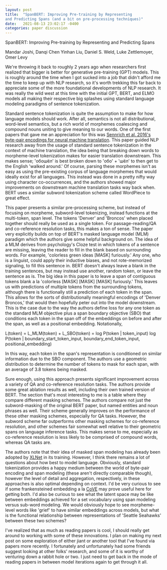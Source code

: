 ```yaml
---
layout: post
title:  "SpanBERT: Improving Pre-training by Representing
and Predicting Spans (and a bit on pre-processing techniques)"
date:   2021-08-13 23:02:17 -0400
categories: paper discussion
---
```


SpanBERT: Improving Pre-training by Representing
and Predicting Spans

Mandar Joshi, Danqi Chen Yinhan Liu,
Daniel S. Weld, Luke Zettlemoyer, Omer Levy

We're throwing it back to roughly 2 years ago when researchers first realized that bigger is better for generative pre-training (GPT) models. This is roughly around the time when I got sucked into a job that didn't afford me the time to keep up with NLP research, so it's worth trekking this far back to appreciate some of the more foundational developments of NLP research.
It was really the wild west at this time with the initial GPT, BERT, and ELMO models all making their respective big splashes using standard language modeling paradigms of sentence tokenization.

Standard sentence tokenization is quite the assumption to make for how language models should work. After all, semantics is not all distributional, word-level semantics, but a rich world of morphemes coalescing and compound nouns uniting to give meaning to our words. One of the first papers that gave me an appreciation for this was [Sennrich et al. 2016's byte-pair encodings for neural machine translation](https://arxiv.org/pdf/1508.07909.pdf).
This paper guided NLP research away from the usage of standard sentence tokenization in the context of machine translation, the idea being that breaking down words to morpheme-level tokenization makes for easier translation downstream. This makes sense; 'обошёл' is best broken down to 'обо' + 'шёл' to then get to the English 'walked around.' Of course, parsing these morphemes isn't as easy as using the pre-existing corpus of language morphemes that would ideally exist for all languages.
This instead was done in a pretty nifty way using character co-occurrences, and the authors showed major improvements on downstream machine translation tasks way back when. BERT uses a similar subword tokenization scheme called WordPiece to great effect.

This paper presents a similar pre-processing scheme, but instead of focusing on morpheme, subword-level tokenizing, instead functions at the multi-token, span level. The tokens 'Denver' and 'Broncos' when placed together should really be used as a single token. For passage-reading/QA and co-reference resolution tasks, this makes a ton of sense. 
The paper very explicitly builds on top of BERT's masked language model (MLM) paradigm which the authors give some helpful background on. The idea of a MLM derives from psychology's Cloze test in which tokens of a sentence are missing, leaving the reader to fill in the blank based on surrounding words. For example, 'colorless green ideas [MASK] furiously.' Any one, who is a linguist, could apply their inductive biases, and not rote-memorized signaling, to fill this sentence in.
BERT doesn't always leave a blank in the training sentences, but may instead use another, random token, or leave the sentence as is. The big idea in this paper is to leave a span of contiguous tokens blank a la 'colorless [MASK] [MASK] [MASK] furiously.' This leaves us with predictions of multiple tokens from the surrounding tokens, although there is functionally still a prediction of each token in the span. This allows for the sorts of distributionally meaningful encodings of 'Denver Broncos,' that would then hopefully peter out into the model downstream.
This is the case due to the way the authors define loss for any one token as the standard MLM objective plus a span boundary objective (SBO) that conditions each token in the span off of the embeddings on before and after the span, as well as a positional embedding. Notationally,

L(token) = L_MLM(token) + L_SBO(token)
=  log P(token | token_input)  log P(token | boundary_start_token_input, boundary_end_token_input, positional_embedding)

In this way, each token in the span's representation is conditioned on similar information due to the SBO component. 
The authors use a geometric distribution to determine the number of tokens to mask for each span, with an average of 3.8 tokens being masked. 

Sure enough, using this approach presents significant improvement across a variety of QA and co-reference resolution tasks. The authors provide some great ablation results as well, including their own trained version of BERT. The section that's most interesting to me is a table where they compare different masking schemes.
The authors compare not just the subword-masking of the original BERT paper, but named entities and noun phrases as well. Their scheme generally improves on the performance of these other masking schemes, especially for QA tasks.
However, the subword scheme far outperforms other masking schemes for co-reference resolution, and other schemes fair somewhat well relative to their geometric spans on language inference tasks.
This makes sense to me, especially as co-reference resolution is less likely to be comprised of compound words, whereas QA tasks are.

The authors note that their idea of masked span modeling has already been adopted by [XLNet](https://arxiv.org/pdf/1906.08237.pdf) in its training. However, I think there remains a lot of questions about how best to model language. Obviously, standard tokenization provides a happy medium between the world of byte-pair encoding and span modeling (these aren't directly comparable though), however the level of detail and aggregation, respectively, in these approaches is also optimal depending on context.
I'd be very curious to see if some frankensteined embedding a la [CoVE](https://arxiv.org/pdf/1708.00107.pdf) may prove useful here for getting both. I'd also be curious to see what the latent space may be like between embeddings achieved for a set vocabulary using span modeling versus sub-word modeling. We would obviously hope to see morpheme-level words like 'grief' to have similar embeddings across models, but what is the functional relationship between representations of 'Seattle Seahawks' between these two schemes?

I've realized that as much as reading papers is cool, I should really get around to working with some of these innovations. I plan on making my next post on some exploration of either jiant or another tool that I've found via papers more recently. I fortunately and unfortunately had some friends suggest looking at other folks' research, and some of it is worthy of venturing down a rabbit hole or two. I just need to get back in the mode of reading papers in between model iterations again to get through it all.
